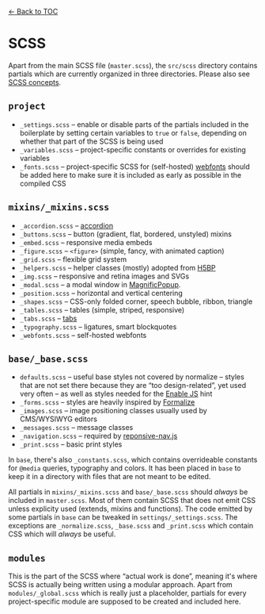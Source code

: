 [← Back to TOC](TOC.md)

# SCSS

Apart from the main SCSS file (`master.scss`), the `src/scss` directory contains partials which are currently organized in three directories. Please also see [SCSS concepts](scss-concepts.md).

## `project`

* `_settings.scss` – enable or disable parts of the partials included in the boilerplate by setting certain variables to `true` or `false`, depending on whether that part of the SCSS is being used
* `_variables.scss` – project-specific constants or overrides for existing variables
* `_fonts.scss` – project-specific SCSS for (self-hosted) [webfonts](https://github.com/yellowled/yl-bp/blob/master/src/scss/mixins/_webfonts.scss) should be added here to make sure it is included as early as possible in the compiled CSS

## `mixins/_mixins.scss`

* `_accordion.scss` – [accordion](http://frend.co/components/accordion/)
* `_buttons.scss` – button (gradient, flat, bordered, unstyled) mixins
* `_embed.scss` – responsive media embeds
* `_figure.scss` – `<figure>` (simple, fancy, with animated caption)
* `_grid.scss` – flexible grid system
* `_helpers.scss` – helper classes (mostly) adopted from [H5BP](https://html5boilerplate.com)
* `_img.scss` – responsive and retina images and SVGs
* `_modal.scss` – a modal window in [MagnificPopup](https://github.com/dimsemenov/Magnific-Popup).
* `_position.scss` – horizontal and vertical centering
* `_shapes.scss` – CSS-only folded corner, speech bubble, ribbon, triangle
* `_tables.scss` – tables (simple, striped, responsive)
* `_tabs.scss` – [tabs](http://frend.co/components/tabs/)
* `_typography.scss` – ligatures, smart blockquotes
* `_webfonts.scss` – self-hosted webfonts

## `base/_base.scss`

* `defaults.scss` – useful base styles not covered by normalize – styles that are not set there because they are “too design-related”, yet used very often – as well as styles needed for the [Enable JS](http://www.enable-javascript.com) hint
* `_forms.scss` – styles are heavily inspired by [Formalize](http://formalize.me/)
* `_images.scss` – image positioning classes usually used by CMS/WYSIWYG editors
* `_messages.scss` – message classes
* `_navigation.scss` – required by [reponsive-nav.js](http://responsive-nav.com/)
* `_print.scss` – basic print styles

In `base`, there's also `_constants.scss`, which contains overrideable constants for  `@media` queries, typography and colors. It has been placed in `base` to keep it in a directory with files that are not meant to be edited.

All partials in `mixins/_mixins.scss` and `base/_base.scss` should *always* be included in `master.scss`. Most of them contain SCSS that does not emit CSS unless explicity used (extends, mixins and functions). The code emitted by some partials in `base` can be tweaked in `settings/_settings.scss`. The exceptions are `_normalize.scss`, `_base.scss` and `_print.scss` which contain CSS which will *always* be useful.

## `modules`

This is the part of the SCSS where “actual work is done”, meaning it's where SCSS is actually being written using a modular approach. Apart from `modules/_global.scss` which is really just a placeholder, partials for every project-specific module are supposed to be created and included here.